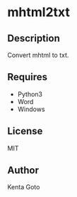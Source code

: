 # mhtml2txt

## Description
Convert mhtml to txt.  

## Requires
- Python3
- Word
- Windows

## License
MIT

## Author
Kenta Goto
